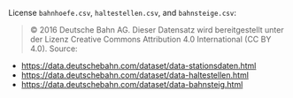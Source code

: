 License `bahnhoefe.csv`, `haltestellen.csv`, and `bahnsteige.csv`:
> © 2016 Deutsche Bahn AG. Dieser Datensatz wird bereitgestellt unter der Lizenz Creative Commons Attribution 4.0 International (CC BY 4.0). 
Source:
- https://data.deutschebahn.com/dataset/data-stationsdaten.html
- https://data.deutschebahn.com/dataset/data-haltestellen.html
- https://data.deutschebahn.com/dataset/data-bahnsteig.html